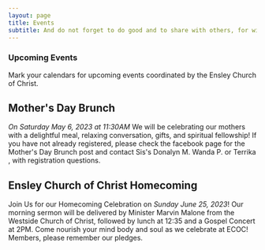 ```yaml
---
layout: page
title: Events
subtitle: And do not forget to do good and to share with others, for with such sacrifices God is pleased. - Hebrews 13:16
---
```



### Upcoming Events

Mark your calendars for upcoming events coordinated by the Ensley Church of Christ.

## Mother's Day Brunch 
*On Saturday May 6, 2023 at 11:30AM* We will be celebrating our mothers with a delightful meal, relaxing conversation, gifts, and spiritual fellowship! 
If you have not already registered, please check the facebook page for the Mother's Day Brunch post and contact Sis's Donalyn M. Wanda P. or Terrika , with registration questions. 


## Ensley Church of Christ Homecoming
Join Us for our Homecoming Celebration on *Sunday June 25, 2023*! Our morning sermon will be delivered by Minister Marvin Malone from the Westside Church of Christ, followed by lunch at 12:35 and a Gospel Concert at 2PM. Come nourish your mind body and soul as we celebrate at ECOC! Members, please remember our pledges. 